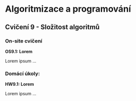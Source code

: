 # Algoritmizace a programování

## Cvičení 9 - Složitost algoritmů

### On-site cvičení

**OS9.1: Lorem**

Lorem ipsum ...

### Domácí úkoly:

**HW9.1: Lorem**

Lorem ipsum ...